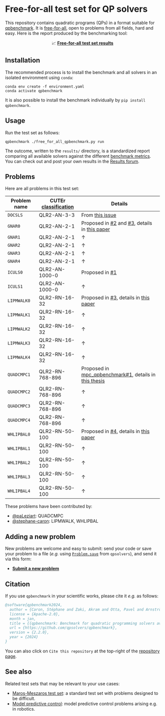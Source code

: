 # Free-for-all test set for QP solvers

This repository contains quadratic programs (QPs) in a format suitable for [qpbenchmark](https://github.com/qpsolvers/qpbenchmark). It is [free-for-all](https://en.wiktionary.org/wiki/free-for-all#Noun), open to problems from all fields, hard and easy. Here is the report produced by the benchmarking tool:

<p align=center>
  📈 <a href="results/free_for_all_qpbenchmark_ref.md"><strong>Free-for-all test set results</strong></a>
</p>

## Installation

The recommended process is to install the benchmark and all solvers in an isolated environment using ``conda``:

```console
conda env create -f environment.yaml
conda activate qpbenchmark
```

It is also possible to install the benchmark individually by ``pip install qpbenchmark``.

## Usage

Run the test set as follows:

```
qpbenchmark ./free_for_all_qpbenchmark.py run
```

The outcome, written to the `results/` directory, is a standardized report comparing all available solvers against the different [benchmark metrics](https://github.com/qpsolvers/qpbenchmark#metrics). You can check out and post your own results in the [Results forum](https://github.com/qpsolvers/free_for_all_qpbenchmark/discussions/categories/results).

## Problems

Here are all problems in this test set:

| Problem name  | CUTEr [classification](https://www.cuter.rl.ac.uk//Problems/classification.shtml) | Details |
|---------------|-------------|-----------------------------------|
| ``DOCSLS``    | QLR2-AN-3-3 | From [this issue](https://github.com/qpsolvers/qpsolvers/issues/278) |
| ``GNAR0``     | QLR2-AN-2-1 | Proposed in [#2](https://github.com/qpsolvers/free_for_all_qpbenchmark/issues/2) and [#3](https://github.com/qpsolvers/free_for_all_qpbenchmark/issues/3), details in [this paper](https://hal.inria.fr/hal-01418462/document) |
| ``GNAR1``     | QLR2-AN-2-1 | ↑ |
| ``GNAR2``     | QLR2-AN-2-1 | ↑ |
| ``GNAR3``     | QLR2-AN-2-1 | ↑ |
| ``GNAR4``     | QLR2-AN-2-1 | ↑ |
| ``ICULS0``    | QLR2-AN-1000-0 | Proposed in [#1](https://github.com/qpsolvers/free_for_all_qpbenchmark/issues/1) |
| ``ICULS1``    | QLR2-AN-1000-0 | ↑ |
| ``LIPMWALK0`` | QLR2-RN-16-32 | Proposed in [#3](https://github.com/qpsolvers/mpc_qpbenchmark/issues/3), details in [this paper](https://inria.hal.science/inria-00390462) |
| ``LIPMWALK1`` | QLR2-RN-16-32 | ↑ |
| ``LIPMWALK2`` | QLR2-RN-16-32 | ↑ |
| ``LIPMWALK3`` | QLR2-RN-16-32 | ↑ |
| ``LIPMWALK4`` | QLR2-RN-16-32 | ↑ |
| ``QUADCMPC1`` | QLR2-RN-768-896 | Proposed in [mpc\_qpbenchmark#1](https://github.com/qpsolvers/mpc_qpbenchmark/issues/1), details in [this thesis](https://laas.hal.science/tel-03936109/document) |
| ``QUADCMPC2`` | QLR2-RN-768-896 | ↑ |
| ``QUADCMPC3`` | QLR2-RN-768-896 | ↑ |
| ``QUADCMPC4`` | QLR2-RN-768-896 | ↑ |
| ``WHLIPBAL0`` | QLR2-RN-50-100 | Proposed in [#4](https://github.com/qpsolvers/mpc_qpbenchmark/issues/4), details in [this paper](https://inria.hal.science/hal-04198663/) |
| ``WHLIPBAL1`` | QLR2-RN-50-100 | ↑ |
| ``WHLIPBAL2`` | QLR2-RN-50-100 | ↑ |
| ``WHLIPBAL3`` | QLR2-RN-50-100 | ↑ |
| ``WHLIPBAL4`` | QLR2-RN-50-100 | ↑ |

These problems have been contributed by:

- [@paLeziart](https://github.com/paLeziart): QUADCMPC
- [@stephane-caron](https://github.com/stephane-caron): LIPMWALK, WHLIPBAL

## Adding a new problem

New problems are welcome and easy to submit: send your code or save your problem to a file (*e.g.* using [`Problem.save`](https://qpsolvers.github.io/qpsolvers/quadratic-programming.html#qpsolvers.problem.Problem.save) from ``qpsolvers``), and send it via this form:

- **[Submit a new problem](https://github.com/qpsolvers/free_for_all_qpbenchmark/issues/new?template=new_problem.md)**

## Citation

If you use `qpbenchmark` in your scientific works, please cite it *e.g.* as follows:

```bibtex
@software{qpbenchmark2024,
  author = {Caron, Stéphane and Zaki, Akram and Otta, Pavel and Arnström, Daniel and Carpentier, Justin},
  license = {Apache-2.0},
  month = jan,
  title = {{qpbenchmark: Benchmark for quadratic programming solvers available in Python}},
  url = {https://github.com/qpsolvers/qpbenchmark},
  version = {2.2.0},
  year = {2024}
}
```

You can also click on ``Cite this repository`` at the top-right of the [repository page](https://github.com/qpsolvers/qpbenchmark/).

## See also

Related test sets that may be relevant to your use cases:

- [Maros-Meszaros test set](https://github.com/qpsolvers/maros_meszaros_qpbenchmark/): a standard test set with problems designed to be difficult.
- [Model predictive control](https://github.com/qpsolvers/mpc_qpbenchmark): model predictive control problems arising e.g. in robotics.
